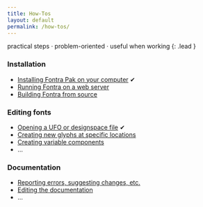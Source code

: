 ```yaml
---
title: How-Tos
layout: default
permalink: /how-tos/
---
```


practical steps · problem-oriented · useful when working
{: .lead }

### Installation

- [Installing Fontra Pak on your computer](installing-fontra-pak) <span class='text-success'>✔</span>
- [Running Fontra on a web server](#)
- [Building Fontra from source](#)

### Editing fonts

- [Opening a UFO or designspace file](opening-ufo-designspace) ✔
- [Creating new glyphs at specific locations](#)
- [Creating variable components](#)
- ...

### Documentation

- [Reporting errors, suggesting changes, etc.](#)
- [Editing the documentation](#)
- ...
